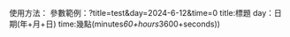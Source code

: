 使用方法：
參數範例：?title=test&day=2024-6-12&time=0
title:標題
day：日期(年+月+日)
time:幾點(minutes*60+hours*3600+seconds))
